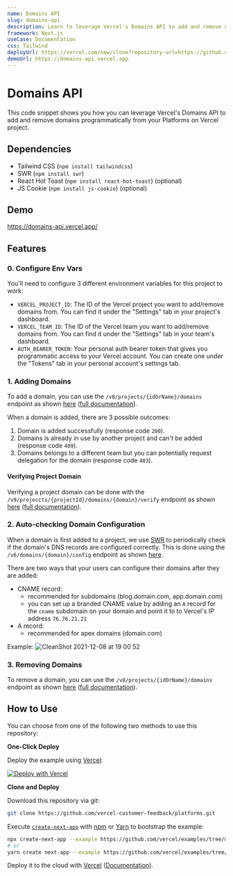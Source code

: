 ```yaml
---
name: Domains API
slug: domains-api
description: Learn to leverage Vercel's Domains API to add and remove domains programmatically from your Platforms on Vercel project.
framework: Next.js
useCase: Documentation
css: Tailwind
deployUrl: https://vercel.com/new/clone?repository-url=https://github.com/vercel/examples/tree/main/solutions/domains-api&project-name=domains-api&repository-name=domains-api&env=AUTH_BEARER_TOKEN,VERCEL_PROJECT_ID,VERCEL_TEAM_ID
demoUrl: https://domains-api.vercel.app
---
```


# Domains API

This code snippet shows you how you can leverage Vercel's Domains API to add and remove domains programmatically from your Platforms on Vercel project.

## Dependencies

- Tailwind CSS (`npm install tailwindcss`)
- SWR (`npm install swr`)
- React Hot Toast (`npm install react-hot-toast`) (optional)
- JS Cookie (`npm install js-cookie`) (optional)

## Demo

https://domains-api.vercel.app/

## Features

### 0. Configure Env Vars

You'll need to configure 3 different environment variables for this project to work:
- `VERCEL_PROJECT_ID`: The ID of the Vercel project you want to add/remove domains from. You can find it under the "Settings" tab in your project's dashboard.
- `VERCEL_TEAM_ID`: The ID of the Vercel team you want to add/remove domains from. You can find it under the "Settings" tab in your team's dashboard.
- `AUTH_BEARER_TOKEN`: Your personal auth bearer token that gives you programmatic access to your Vercel account. You can create one under the "Tokens" tab in your personal account's settings tab.

### 1. Adding Domains

To add a domain, you can use the `/v8/projects/{idOrName}/domains` endpoint as shown [here](./pages/api/add-domain.js) ([full documentation](https://vercel.com/docs/rest-api#endpoints/projects/add-a-domain-to-a-project)).

When a domain is added, there are 3 possible outcomes:

1. Domain is added successfully (response code `200`).
2. Domains is already in use by another project and can't be added (response code `409`).
3. Domains belongs to a different team but you can potentially request delegation for the domain (response code `403`).

#### Verifying Project Domain

Verifying a project domain can be done with the `/v9/projeccts/{projectId}/domains/{domain}/verify` endpoint as shown [here](./pages/api/verify-domain.js) ([full documentation](https://vercel.com/docs/rest-api#endpoints/projects/verify-project-domain)).

### 2. Auto-checking Domain Configuration

When a domain is first added to a project, we use [SWR](https://swr.vercel.app) to periodically check if the domain's DNS records are configured correctly. This is done using the `/v6/domains/{domain}/config` endpoint as shown [here](./pages/api/check-domain.js).

There are two ways that your users can configure their domains after they are added:

- CNAME record:
  - recommended for subdomains (blog.domain.com, app.domain.com)
  - you can set up a branded CNAME value by adding an `A` record for the `cname` subdomain on your domain and point it to to Vercel's IP address `76.76.21.21`
- A record:
  - recommended for apex domains (domain.com)

Example:
![CleanShot 2021-12-08 at 19 00 52](https://user-images.githubusercontent.com/28986134/145327099-137dc60e-d260-4ba3-b8bb-413e7d70b9b1.png)

### 3. Removing Domains

To remove a domain, you can use the `/v8/projects/{idOrName}/domains` endpoint as shown [here](./pages/api/remove-domain.js) ([full documentation](https://vercel.com/docs/rest-api#endpoints/projects/remove-a-domain-from-a-project)).

## How to Use

You can choose from one of the following two methods to use this repository:

**One-Click Deploy**

Deploy the example using [Vercel](https://vercel.com?utm_source=github&utm_medium=readme&utm_campaign=platforms-eap):

[![Deploy with Vercel](https://vercel.com/button)](https://vercel.com/new/clone?repository-url=https://github.com/vercel/examples/tree/main/solutions/domains-api&project-name=domains-api&repository-name=domains-api&env=AUTH_BEARER_TOKEN,VERCEL_PROJECT_ID,VERCEL_TEAM_ID)

**Clone and Deploy**

Download this repository via git:

```bash
git clone https://github.com/vercel-customer-feedback/platforms.git
```

Execute [`create-next-app`](https://github.com/vercel/next.js/tree/canary/packages/create-next-app) with [npm](https://docs.npmjs.com/cli/init) or [Yarn](https://yarnpkg.com/lang/en/docs/cli/create/) to bootstrap the example:

```bash
npx create-next-app --example https://github.com/vercel/examples/tree/main/solutions/domains-api domains-api
# or
yarn create next-app --example https://github.com/vercel/examples/tree/main/solutions/domains-api domains-api
```

Deploy it to the cloud with [Vercel](https://vercel.com/new?utm_source=github&utm_medium=readme&utm_campaign=platforms-eap) ([Documentation](https://nextjs.org/docs/deployment)).
